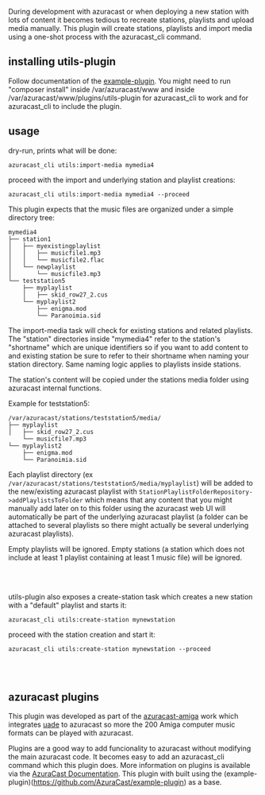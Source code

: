 During development with azuracast or when deploying a new station with lots of content it becomes tedious to recreate stations, playlists and upload media
manually. This plugin will create stations, playlists and import media using a one-shot process with the azuracast_cli command.

## installing utils-plugin

Follow documentation of the [example-plugin](https://github.com/AzuraCast/example-plugin).
You might need to run "composer install" inside /var/azuracast/www and inside /var/azuracast/www/plugins/utils-plugin for azuracast_cli to work and 
for azuracast_cli to include the plugin.

## usage

dry-run, prints what will be done:
```
azuracast_cli utils:import-media mymedia4
```

proceed with the import and underlying station and playlist creations:
```
azuracast_cli utils:import-media mymedia4 --proceed 
```


This plugin expects that the music files are organized under a simple directory tree:

```
mymedia4
├── station1
│   ├── myexistingplaylist
│   │   ├── musicfile1.mp3
│   │   └── musicfile2.flac
│   └── newplaylist
│       └── musicfile3.mp3
└── teststation5
    ├── myplaylist
    │   ├── skid_row27_2.cus
    └── myplaylist2
        ├── enigma.mod
        └── Paranoimia.sid
```

The import-media task will check for existing stations and related playlists. The "station" directories inside "mymedia4" refer to the station's "shortname" which are unique identifiers so if you want to add content to and existing station be sure to refer to their shortname when naming your station directory. Same naming logic applies to playlists inside stations.

The station's content will be copied under the stations media folder using azuracast internal functions.

Example for teststation5:

```
/var/azuracast/stations/teststation5/media/
├── myplaylist
│   ├── skid_row27_2.cus
    └── musicfile7.mp3
└── myplaylist2
    ├── enigma.mod
    └── Paranoimia.sid
```

Each playlist directory (ex ```/var/azuracast/stations/teststation5/media/myplaylist```) will be added to the new/existing azuracast playlist with ```StationPlaylistFolderRepository->addPlaylistsToFolder``` which means that any content that you might manually add later on to this folder 
using the azuracast web UI will automatically be part of the underlying azuracast playlist (a folder can be attached to several playlists so there might actually
be several underlying azuracast playlists).

Empty playlists will be ignored. 
Empty stations (a station which does not include at least 1 playlist containing at least 1 music file) will be ignored.

<br /><br />


utils-plugin also exposes a create-station task which creates a new station with a "default" playlist and starts it:
```
azuracast_cli utils:create-station mynewstation
```
proceed with the station creation and start it:
```
azuracast_cli utils:create-station mynewstation --proceed 
```
<br /><br />
## azuracast plugins

This plugin was developed as part of the [azuracast-amiga](https://github.com/devloic/azuracast-amiga) work which 
integrates [uade](https://gitlab.com/uade-music-player/uade) to azuracast so more the 200 Amiga computer music formats
can be played with azuracast. 

Plugins are a good way to add funcionality to azuracast without modifying the main azuracast code.
It becomes easy to add an azuracast_cli command which this plugin does.
More information on plugins is available via
the [AzuraCast Documentation](https://www.azuracast.com/docs/developers/plugins/).
This plugin with built using the (example-plugin)(https://github.com/AzuraCast/example-plugin) as a base.
